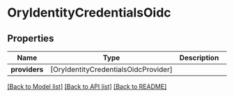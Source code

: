 # OryIdentityCredentialsOidc

## Properties
Name | Type | Description | Notes
------------ | ------------- | ------------- | -------------
**providers** | [OryIdentityCredentialsOidcProvider] |  | [optional] 

[[Back to Model list]](../README.md#documentation-for-models) [[Back to API list]](../README.md#documentation-for-api-endpoints) [[Back to README]](../README.md)


